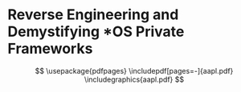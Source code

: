 # Reverse Engineering and Demystifying \*OS Private Frameworks
$$
\usepackage{pdfpages}
\includepdf[pages=-]{aapl.pdf}
\includegraphics{aapl.pdf}
$$

